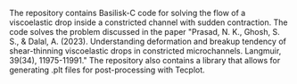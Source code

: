 The repository contains Basilisk-C code for solving the flow of a viscoelastic drop inside a constricted channel with sudden contraction. The code solves the problem discussed in the paper "Prasad, N. K., Ghosh, S. S., & Dalal, A. (2023). Understanding deformation and breakup tendency of shear-thinning viscoelastic drops in constricted microchannels. Langmuir, 39(34), 11975-11991." The repository also contains a library that allows for generating .plt files for post-processing with Tecplot.
